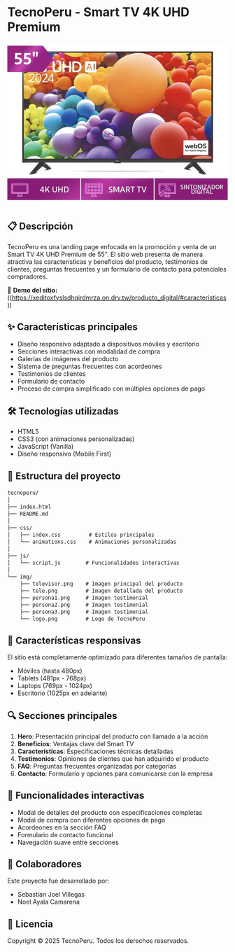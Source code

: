 # TecnoPeru - Smart TV 4K UHD Premium

![TecnoPeru Logo](img/televisor.png)

## 📋 Descripción

TecnoPeru es una landing page enfocada en la promoción y venta de un Smart TV 4K UHD Premium de 55". El sitio web presenta de manera atractiva las características y beneficios del producto, testimonios de clientes, preguntas frecuentes y un formulario de contacto para potenciales compradores.

🔗 **Demo del sitio:** ((https://xeditoxfyslsdhqirdmrza.on.drv.tw/producto_digital/#caracteristicas))

## ✨ Características principales

- Diseño responsivo adaptado a dispositivos móviles y escritorio
- Secciones interactivas con modalidad de compra
- Galerías de imágenes del producto
- Sistema de preguntas frecuentes con acordeones
- Testimonios de clientes
- Formulario de contacto
- Proceso de compra simplificado con múltiples opciones de pago

## 🛠️ Tecnologías utilizadas

- HTML5
- CSS3 (con animaciones personalizadas)
- JavaScript (Vanilla)
- Diseño responsivo (Mobile First)

## 📂 Estructura del proyecto

```
tecnoperu/
│
├── index.html
├── README.md
│
├── css/
│   ├── index.css         # Estilos principales
│   └── animations.css    # Animaciones personalizadas
│
├── js/
│   └── script.js        # Funcionalidades interactivas
│
└── img/
    ├── televisor.png    # Imagen principal del producto
    ├── tele.png         # Imagen detallada del producto
    ├── persona1.png     # Imagen testimonial
    ├── persona2.png     # Imagen testimonial
    ├── persona3.png     # Imagen testimonial
    └── logo.png         # Logo de TecnoPeru
```

## 📱 Características responsivas

El sitio está completamente optimizado para diferentes tamaños de pantalla:
- Móviles (hasta 480px)
- Tablets (481px - 768px)
- Laptops (769px - 1024px)
- Escritorio (1025px en adelante)

## 🔍 Secciones principales

1. **Hero**: Presentación principal del producto con llamado a la acción
2. **Beneficios**: Ventajas clave del Smart TV
3. **Características**: Especificaciones técnicas detalladas
4. **Testimonios**: Opiniones de clientes que han adquirido el producto
5. **FAQ**: Preguntas frecuentes organizadas por categorías
6. **Contacto**: Formulario y opciones para comunicarse con la empresa

## 🔄 Funcionalidades interactivas

- Modal de detalles del producto con especificaciones completas
- Modal de compra con diferentes opciones de pago
- Acordeones en la sección FAQ
- Formulario de contacto funcional
- Navegación suave entre secciones

## 👥 Colaboradores

Este proyecto fue desarrollado por:

- Sebastian Joel Villegas
- Noel Ayala Camarena

## 📝 Licencia

Copyright © 2025 TecnoPeru. Todos los derechos reservados.
